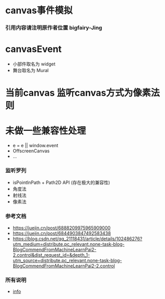 # canvas事件模拟
### 引用内容请注明原作者位置 bigfairy-Jing
# canvasEvent
* 小部件取名为 widget
* 舞台取名为 Mural

# 当前canvas 监听canvas方式为像素法则

# 未做一些兼容性处理 
* e = e || window.event
* OffscreenCanvas
* ...

### 监听罗列
* isPointInPath + Path2D  API (存在极大的兼容性)
* 角度法
* 射线法
* 像素法

### 参考文档
* https://juejin.cn/post/6888209975965909000
* https://juejin.cn/post/6844903847492583438
* https://blog.csdn.net/qq_21118431/article/details/102486276?utm_medium=distribute.pc_relevant.none-task-blog-BlogCommendFromMachineLearnPai2-2.control&dist_request_id=&depth_1-utm_source=distribute.pc_relevant.none-task-blog-BlogCommendFromMachineLearnPai2-2.control

### 所有说明
* [info](./info.md)